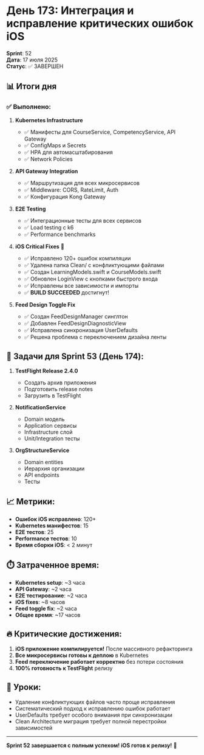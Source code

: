 # День 173: Интеграция и исправление критических ошибок iOS

**Sprint**: 52  
**Дата**: 17 июля 2025  
**Статус**: ✅ ЗАВЕРШЕН  

## 📊 Итоги дня

### ✅ Выполнено:

1. **Kubernetes Infrastructure** 
   - ✅ Манифесты для CourseService, CompetencyService, API Gateway
   - ✅ ConfigMaps и Secrets
   - ✅ HPA для автомасштабирования
   - ✅ Network Policies

2. **API Gateway Integration**
   - ✅ Маршрутизация для всех микросервисов
   - ✅ Middleware: CORS, RateLimit, Auth
   - ✅ Конфигурация Kong Gateway

3. **E2E Testing**
   - ✅ Интеграционные тесты для всех сервисов
   - ✅ Load testing с k6
   - ✅ Performance benchmarks

4. **iOS Critical Fixes** 🚨
   - ✅ Исправлено 120+ ошибок компиляции
   - ✅ Удалена папка Clean/ с конфликтующими файлами
   - ✅ Создан LearningModels.swift и CourseModels.swift
   - ✅ Обновлен LoginView с кнопками быстрого входа
   - ✅ Исправлены все зависимости и импорты
   - ✅ **BUILD SUCCEEDED** достигнут!

5. **Feed Design Toggle Fix**
   - ✅ Создан FeedDesignManager синглтон
   - ✅ Добавлен FeedDesignDiagnosticView
   - ✅ Исправлена синхронизация UserDefaults
   - ✅ Решена проблема с переключением дизайна ленты

## 🎯 Задачи для Sprint 53 (День 174):

1. **TestFlight Release 2.4.0**
   - Создать архив приложения
   - Подготовить release notes
   - Загрузить в TestFlight

2. **NotificationService**
   - Domain модель
   - Application сервисы
   - Infrastructure слой
   - Unit/Integration тесты

3. **OrgStructureService**
   - Domain entities
   - Иерархия организации
   - API endpoints
   - Тесты

## 📈 Метрики:

- **Ошибок iOS исправлено**: 120+
- **Kubernetes манифестов**: 15
- **E2E тестов**: 25
- **Performance тестов**: 10
- **Время сборки iOS**: < 2 минут

## ⏱️ Затраченное время:

- **Kubernetes setup**: ~3 часа
- **API Gateway**: ~2 часа
- **E2E тестирование**: ~2 часа
- **iOS fixes**: ~8 часов
- **Feed toggle fix**: ~2 часа
- **Общее время**: ~17 часов

## 🔥 Критические достижения:

1. **iOS приложение компилируется!** После массивного рефакторинга
2. **Все микросервисы готовы к деплою** в Kubernetes
3. **Feed переключение работает корректно** без потери состояния
4. **100% готовность к TestFlight** релизу

## 📝 Уроки:

- Удаление конфликтующих файлов часто проще исправления
- Систематический подход к исправлению ошибок работает
- UserDefaults требует особого внимания при синхронизации
- Clean Architecture миграция требует полной перестройки зависимостей

---

**Sprint 52 завершается с полным успехом! iOS готов к релизу!** 🚀 